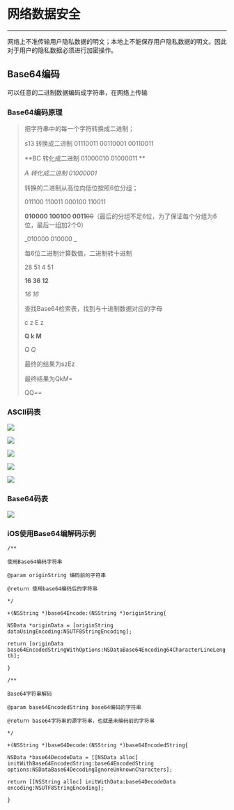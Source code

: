 # 网络数据安全

---

网络上不准传输用户隐私数据的明文；本地上不能保存用户隐私数据的明文。因此对于用户的隐私数据必须进行加密操作。

## Base64编码

可以任意的二进制数据编码成字符串，在网络上传输

### Base64编码原理

> 把字符串中的每一个字符转换成二进制；
> 
> s13 转换成二进制  01110011 00110001 00110011
> 
> **BC 转化成二进制  01000010 01000011 **
> 
> _A 转化成二进制 01000001_
> 
> 转换的二进制从高位向低位按照6位分组；
> 
> 011100 110011 000100 110011
> 
> **010000 100100 0011**~~00~~（最后的分组不足6位，为了保证每个分组为6位，最后一组加2个0）
> 
> _010000 010000 _
> 
> 每6位二进制计算数值，二进制转十进制
> 
> 28 51 4 51
> 
> **16 36 12**
> 
> _16 16_
> 
> 查找Base64检索表，找到与十进制数据对应的字母
> 
> c z E z
> 
> **Q k M**
> 
> _Q Q_
> 
> 最终的结果为szEz
> 
> 最终结果为QkM=
> 
> QQ==

### ASCII码表

![](/assets/ASCII_01.png)

![](/assets/ASCII_03.png)

![](/assets/ASCII_04.png)

![](/assets/ASCII_05.png)

![](/assets/ASCII_06.png)

### Base64码表

![](/assets/291137095326660.png)

### iOS使用Base64编解码示例

`/**`

`使用Base64编码字符串`

`@param originString 编码前的字符串`

`@return 使用base64编码后的字符串`

`*/`

`+(NSString *)base64Encode:(NSString *)originString{`

`NSData *originData = [originString dataUsingEncoding:NSUTF8StringEncoding];`

`return [originData base64EncodedStringWithOptions:NSDataBase64Encoding64CharacterLineLength];`

`}`

`/**`

`Base64字符串解码`

`@param base64EncodedString base64编码的字符串`

`@return base64字符串的源字符串，也就是未编码前的字符串`

`*/`

`+(NSString *)base64Decode:(NSString *)base64EncodedString{`

`NSData *base64DecodeData = [[NSData alloc] initWithBase64EncodedString:base64EncodedString options:NSDataBase64DecodingIgnoreUnknownCharacters];`

`return [[NSString alloc] initWithData:base64DecodeData encoding:NSUTF8StringEncoding];`

`}`

